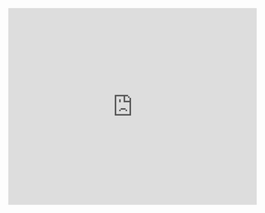 <iframe src="https://www.linkedin.com/embed/feed/update/urn:li:ugcPost:7309786543416557569?compact=1" height="399" width="504" frameborder="0" allowfullscreen="" title="Embedded post"></iframe>